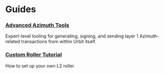 # Guides

### [Advanced Azimuth Tools](advanced-azimuth-tools.md)

Expert-level tooling for generating, signing, and sending layer 1 Azimuth-related transactions from within Urbit itself.

### [Custom Roller Tutorial](roller-tutorial.md)

How to set up your own L2 roller.

